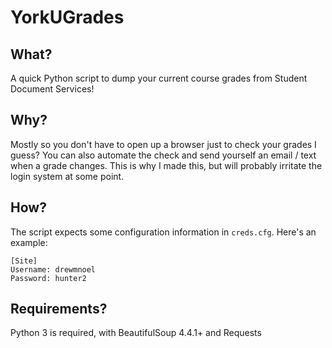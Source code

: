 # YorkUGrades
## What?
A quick Python script to dump your current course grades from Student Document Services!

## Why?
Mostly so you don't have to open up a browser just to check your grades I guess? You can also automate the check and send yourself an email / text when a grade changes. This is why I made this, but will probably irritate the login system at some point.

## How?
The script expects some configuration information in `creds.cfg`. Here's an example:

    [Site]
    Username: drewmnoel
    Password: hunter2

## Requirements?
Python 3 is required, with BeautifulSoup 4.4.1+ and Requests
